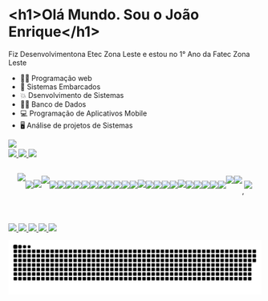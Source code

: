 
<!-- /texto -->
<h1 translate="no"><<!-- -->h1>Olá Mundo. Sou o João Enrique<<!-- -->/h1></h1>

Fiz Desenvolvimentona Etec Zona Leste e estou no 1° Ano da Fatec Zona Leste

- 👨‍💻 Programação web
- 🤖 Sistemas Embarcados
- 💥 Dsenvolvimento de Sistemas
- 🐱‍💻 Banco de Dados
- 💻 Programação de Aplicativos Mobile
- 🖥 Análise de projetos de Sistemas
<img height="170em" src="https://user-images.githubusercontent.com/87030375/138008978-8857d41f-074f-4816-bf41-2178ae9c2327.png"/>
 <!-- /texto -->

 <!-- /Commits --> 
 <div aling="center">
  <a href="https://www.linkedin.com/in/joãoenrique">
    <img height="150em" src="https://github-readme-stats.vercel.app/api?username=JoaoEnrique&layout=compact&show_icons=true&theme=Gradiente"/> <!-- /Commits --> 
    <img height="150em" src="https://github-readme-stats.vercel.app/api/top-langs/?username=JoaoEnrique&layout=compact"/> <!-- /Linguagens -->
   <img height="170em" src="https://user-images.githubusercontent.com/87030375/138008978-8857d41f-074f-4816-bf41-2178ae9c2327.png"/> <!-- /Imagem --> 
  </a>
</div>
 <!-- /texto -->
 
 ##
 
 <!-- /Icones Linguagens --> 
 <div style="display: flex; justify-content: center; align-items: center;"><br>
    <img src="https://cdn.jsdelivr.net/gh/devicons/devicon@latest/icons/laravel/laravel-original-wordmark.svg"  height="70" /> <!--laravel-->
    <img src="https://cdn.jsdelivr.net/gh/devicons/devicon@latest/icons/composer/composer-original.svg"  height="40" /> <!--composer-->
    <img src="https://cdn.jsdelivr.net/gh/devicons/devicon/icons/php/php-original.svg" height="45"/><!-- php -->
    <img src="https://cdn.jsdelivr.net/gh/devicons/devicon/icons/mysql/mysql-original-wordmark.svg"  height="60"/><!--mysql-->
    <img src="https://cdn.jsdelivr.net/gh/devicons/devicon@latest/icons/nodejs/nodejs-original.svg" height="40"/> <!--node-->
    <img src="https://cdn.jsdelivr.net/gh/devicons/devicon/icons/python/python-original.svg" height="40"/><!--python-->
    <img src="https://cdn.jsdelivr.net/gh/devicons/devicon/icons/git/git-plain.svg" height="40"/><!--Git-->
    <img src="https://cdn.jsdelivr.net/gh/devicons/devicon/icons/github/github-original.svg" height="40"/><!--github-->
    <img src="https://cdn.jsdelivr.net/gh/devicons/devicon/icons/html5/html5-original.svg" height="40"/><!--html5-->
    <img src="https://cdn.jsdelivr.net/gh/devicons/devicon/icons/css3/css3-original.svg" height="40"/><!--css3-->
    <!--<img src="https://cdn.jsdelivr.net/gh/devicons/devicon@latest/icons/css3/css3-plain-wordmark.svg" height="40" />
    <!--<img src="https://cdn.jsdelivr.net/gh/devicons/devicon@latest/icons/html5/html5-plain-wordmark.svg" height="40" /> -->
    <img src="https://cdn.jsdelivr.net/gh/devicons/devicon/icons/javascript/javascript-original.svg" height="40"/><!--javascript-->
    <img src="https://cdn.jsdelivr.net/gh/devicons/devicon@latest/icons/bootstrap/bootstrap-original-wordmark.svg" height="40" /><!--bootstrap-->
    <!--<img src="https://cdn.jsdelivr.net/gh/devicons/devicon/icons/bootstrap/bootstrap-original.svg" height="40"/>-->
    <img src="https://cdn.jsdelivr.net/gh/devicons/devicon/icons/java/java-original.svg" height="40"/><!--java-->
    <img src="https://cdn.jsdelivr.net/gh/devicons/devicon@latest/icons/junit/junit-original.svg" height="40" /> <!-- junit -->
    <!-- <img src="https://cdn.jsdelivr.net/gh/devicons/devicon/icons/android/android-original.svg" height="40"/><!--Android-->
    <img src="https://cdn.jsdelivr.net/gh/devicons/devicon@latest/icons/android/android-plain-wordmark.svg" height="40" /><!--Android-->
    <img src="https://cdn.jsdelivr.net/gh/devicons/devicon/icons/androidstudio/androidstudio-original.svg" height="45"/><!--Android Studio -->
    <img src="https://cdn.jsdelivr.net/gh/devicons/devicon/icons/kotlin/kotlin-original.svg" height="40"/><!--Kotlin-->
    <!-- <img src="https://cdn.jsdelivr.net/gh/devicons/devicon/icons/arduino/arduino-original.svg" height="40"/> -->
    <img src="https://cdn.jsdelivr.net/gh/devicons/devicon@latest/icons/arduino/arduino-original-wordmark.svg" height="40" /><!--arduino-->
    <!-- <img src="https://cdn.jsdelivr.net/gh/devicons/devicon/icons/cplusplus/cplusplus-original.svg" height="40"/><!--C++-->
    <img src="https://cdn.jsdelivr.net/gh/devicons/devicon@latest/icons/cplusplus/cplusplus-plain.svg" height="40"/ /><!--C++-->
    <img src="https://cdn.jsdelivr.net/gh/devicons/devicon@latest/icons/csharp/csharp-plain.svg" height="40" />
    <img src="https://user-images.githubusercontent.com/87030375/176893095-60d28d3e-9199-4d44-a18a-0cf82232c422.svg" height="45"/><!--  NetBeans -->
    <img src="https://cdn.jsdelivr.net/gh/devicons/devicon/icons/vscode/vscode-original.svg" height="40"/><!--vscode-->
    <img src="https://cdn.jsdelivr.net/gh/devicons/devicon/icons/windows8/windows8-original.svg" height="40"/><!--Windows-->
    <img src="https://cdn.jsdelivr.net/gh/devicons/devicon/icons/canva/canva-original.svg" height="40"/><!--canva-->
    <img src="https://cdn.jsdelivr.net/gh/devicons/devicon/icons/gimp/gimp-original.svg" height="40"/><!--gimp-->
    <img src="https://cdn.jsdelivr.net/gh/devicons/devicon/icons/wordpress/wordpress-plain.svg" height="40"/><!--wordpress-->
    <img src="https://cdn.jsdelivr.net/gh/devicons/devicon/icons/unity/unity-original-wordmark.svg" height="60"/><!--Unity-->
    <img src="https://cdn.jsdelivr.net/gh/devicons/devicon/icons/trello/trello-plain-wordmark.svg" height="60"/>,<!--Trello-->
    <img src="https://cdn.jsdelivr.net/gh/devicons/devicon@latest/icons/filezilla/filezilla-original.svg" height="40" /> <!--filezilla-->
<!--Site com os icones: https://devicon.dev/ -->
 </div>

 ##
<!-- BOTÕES  -->
 <div> 
  <a href="https://www.instagram.com/joao_enrique13/" target="_blank">
   <img src="https://img.shields.io/badge/-Instagram-%23E4405F?style=for-the-badge&logo=instagram&logoColor=white" target="_blank"><!-- instagram  -->
  </a>
  <a href = "mailto:contatojebsantosalves@gmail.com">
   <img src="https://img.shields.io/badge/-Gmail-%23333?style=for-the-badge&logo=gmail&logoColor=white" target="_blank"><!-- gmail  -->
  </a>
  <a href="https://www.linkedin.com/in/joãoenrique" target="_blank">
   <img src="https://img.shields.io/badge/-LinkedIn-%230077B5?style=for-the-badge&logo=linkedin&logoColor=white" target="_blank"><!-- linkedin  -->
  </a> 
  <a href="https://github.com/JoaoEnrique/JoaoEnrique" target="_blank">
   <img src="https://img.shields.io/badge/GitHub-100000?style=for-the-badge&logo=github&logoColor=white" target="_blank"><!-- github  -->
  </a> 
  <a href="https://discord.gg/uSsSHqkxF5" target="_blank">
   <img src="https://img.shields.io/badge/Discord-7289DA?style=for-the-badge&logo=discord&logoColor=white" target="_blank"><!-- discord  -->
  </a>
  
  ![Snake animation](https://github.com/JoaoEnrique/JoaoEnrique/blob/output/github-contribution-grid-snake.svg)
 	
</div>
